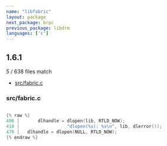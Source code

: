 ```yaml
---
name: "libfabric"
layout: package
next_package: brpc
previous_package: libdrm
languages: ['c']
---
```

## 1.6.1
5 / 638 files match

 - [src/fabric.c](#srcfabricc)

### src/fabric.c

```c

{% raw %}
406 | 		dlhandle = dlopen(lib, RTLD_NOW);
410 | 			       "dlopen(%s): %s\n", lib, dlerror());
470 | 	dlhandle = dlopen(NULL, RTLD_NOW);
{% endraw %}

```